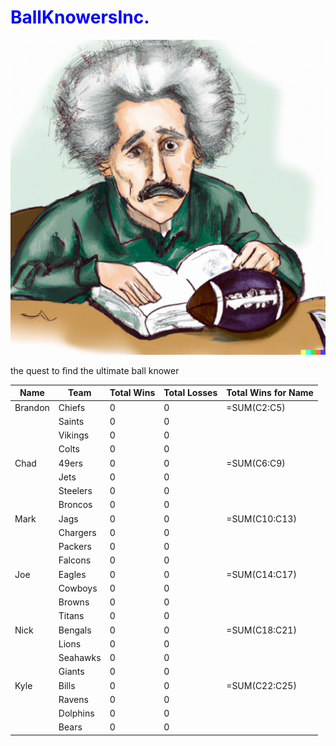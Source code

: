 <h1 style="color: blue;">BallKnowersInc.</h1>

![Photo Courtesy of OpenAI Dalle 2.0](photo.png)

the quest to find the ultimate ball knower

| Name    | Team         | Total Wins | Total Losses | Total Wins for Name |
| ------- | ------------ | ---------- | ------------ | ------------------- |
| Brandon | Chiefs       | 0          | 0            | =SUM(C2:C5)         |
|         | Saints       | 0          | 0            |                     |
|         | Vikings      | 0          | 0            |                     |
|         | Colts        | 0          | 0            |                     |
| Chad    | 49ers        | 0          | 0            | =SUM(C6:C9)         |
|         | Jets         | 0          | 0            |                     |
|         | Steelers     | 0          | 0            |                     |
|         | Broncos      | 0          | 0            |                     |
| Mark    | Jags         | 0          | 0            | =SUM(C10:C13)       |
|         | Chargers     | 0          | 0            |                     |
|         | Packers      | 0          | 0            |                     |
|         | Falcons      | 0          | 0            |                     |
| Joe     | Eagles       | 0          | 0            | =SUM(C14:C17)       |
|         | Cowboys      | 0          | 0            |                     |
|         | Browns       | 0          | 0            |                     |
|         | Titans       | 0          | 0            |                     |
| Nick    | Bengals      | 0          | 0            | =SUM(C18:C21)       |
|         | Lions        | 0          | 0            |                     |
|         | Seahawks     | 0          | 0            |                     |
|         | Giants       | 0          | 0            |                     |
| Kyle    | Bills        | 0          | 0            | =SUM(C22:C25)       |
|         | Ravens       | 0          | 0            |                     |
|         | Dolphins     | 0          | 0            |                     |
|         | Bears        | 0          | 0            |                     |

